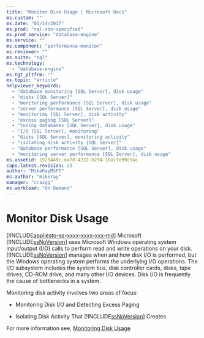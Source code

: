 ```yaml
---
title: "Monitor Disk Usage | Microsoft Docs"
ms.custom: ""
ms.date: "03/14/2017"
ms.prod: "sql-non-specified"
ms.prod_service: "database-engine"
ms.service: ""
ms.component: "performance-monitor"
ms.reviewer: ""
ms.suite: "sql"
ms.technology: 
  - "database-engine"
ms.tgt_pltfrm: ""
ms.topic: "article"
helpviewer_keywords: 
  - "database monitoring [SQL Server], disk usage"
  - "disks [SQL Server]"
  - "monitoring performance [SQL Server], disk usage"
  - "server performance [SQL Server], disk usage"
  - "monitoring [SQL Server], disk activity"
  - "excess paging [SQL Server]"
  - "tuning databases [SQL Server], disk usage"
  - "I/O [SQL Server], monitoring"
  - "disks [SQL Server], monitoring activity"
  - "isolating disk activity [SQL Server]"
  - "database performance [SQL Server], disk usage"
  - "monitoring server performance [SQL Server], disk usage"
ms.assetid: 1525449c-ea7d-4222-b294-1ba1fe99c9ac
caps.latest.revision: 23
author: "MikeRayMSFT"
ms.author: "mikeray"
manager: "craigg"
ms.workload: "On Demand"
---
```

# Monitor Disk Usage
[!INCLUDE[appliesto-ss-xxxx-xxxx-xxx-md](../../includes/appliesto-ss-xxxx-xxxx-xxx-md.md)]
  Microsoft [!INCLUDE[ssNoVersion](../../includes/ssnoversion-md.md)] uses Microsoft Windows operating system input/output (I/O) calls to perform read and write operations on your disk. [!INCLUDE[ssNoVersion](../../includes/ssnoversion-md.md)] manages when and how disk I/O is performed, but the Windows operating system performs the underlying I/O operations. The I/O subsystem includes the system bus, disk controller cards, disks, tape drives, CD-ROM drive, and many other I/O devices. Disk I/O is frequently the cause of bottlenecks in a system.  
  
 Monitoring disk activity involves two areas of focus:  
  
-   Monitoring Disk I/O and Detecting Excess Paging  
  
-   Isolating Disk Activity That [!INCLUDE[ssNoVersion](../../includes/ssnoversion-md.md)] Creates  
  
 For more information see, [Monitoring Disk Usage](http://social.technet.microsoft.com/wiki/contents/articles/monitoring-disk-usage.aspx)  
  
  
